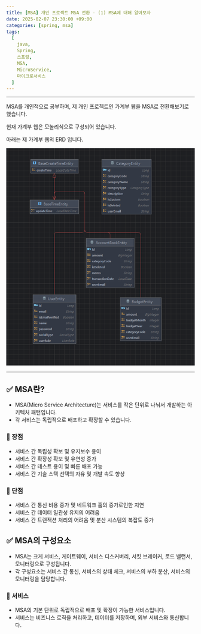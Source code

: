 ```yaml
---
title: [MSA] 개인 프로젝트 MSA 전환 - (1) MSA에 대해 알아보자
date: 2025-02-07 23:30:00 +09:00
categories: [spring, msa]
tags:
  [
    java,
    Spring,
    스프링,
    MSA,
    MicroService,
    마이크로서비스
  ]
---
```


* * *

MSA를 개인적으로 공부하며, 제 개인 프로젝트인 가계부 웹을 MSA로 전환해보기로 했습니다.

현재 가계부 웹은 모놀리식으로 구성되어 있습니다.

아래는 제 가계부 웹의 ERD 입니다.

![img.png](../../assets/img8/img.png)

* * *

## ✅ MSA란?
* MSA(Micro Service Architecture)는 서비스를 작은 단위로 나눠서 개발하는 아키텍처 패턴입니다.
* 각 서비스는 독립적으로 배포하고 확장할 수 있습니다.

### 📌 장점
* 서비스 간 독립성 확보 및 유지보수 용이
* 서비스 간 확장성 확보 및 유연성 증가
* 서비스 간 테스트 용이 및 빠른 배포 가능
* 서비스 간 기술 스택 선택의 자유 및 개발 속도 향상

### 📌 단점
* 서비스 간 통신 비용 증가 및 네트워크 홉의 증가로인한 지연
* 서비스 간 데이터 일관성 유지의 어려움 
* 서비스 간 트랜잭션 처리의 어려움 및 분산 시스템의 복잡도 증가

## ✅ MSA의 구성요소
* MSA는 크게 서비스, 게이트웨이, 서비스 디스커버리, 서킷 브레이커, 로드 밸런서, 모니터링으로 구성됩니다.
* 각 구성요소는 서비스 간 통신, 서비스의 상태 체크, 서비스의 부하 분산, 서비스의 모니터링을 담당합니다.

### 📌 서비스
* MSA의 기본 단위로 독립적으로 배포 및 확장이 가능한 서비스입니다.
* 서비스는 비즈니스 로직을 처리하고, 데이터를 저장하며, 외부 서비스와 통신합니다.

